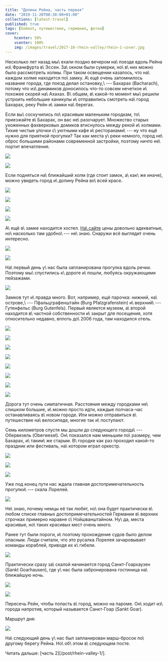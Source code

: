 ```yaml
---
title: "Долина Рейна, часть первая"
date: "2019-11-20T08:30:00+01:00"
collections: [latest-travel]
published: true
tags: [komoot, путешествие, германия, фотки]
cover:
    hcenter: 50%
    vcenter: 100%
    img: /images/travel/2017-10-rhein-valley/rhein-1-cover.jpg
---
```


Несколько лет назад мы\ ехали поздно вечером на\ поезде вдоль Рейна 
из\ Франкфурта в\ Эссен. За\ окном были сумерки, но\ в\ них можно было 
рассмотреть холмы. При таком освещении казалось, что на\ каждом холме находится 
по\ замку. А\ ещё очень запомнилось название города, где поезд делал 
остановку,\ --- Бахарах (Bacharach), потому что из\ динамиков доносилось что-то 
совсем нечеткое и\ похожее скорей на\ Ахахах. В\ общем, в\ какой-то момент 
мы\ решили устроить небольшие каникулы и\ отправились смотреть на\ город 
Бахарах, реку Рейн и\ замки на\ берегах. 

<!--more-->

Если вы\ соскучились по\ красивым маленьким городкам, то\ приезжайте в\ Бахарах,
он вас не\ разочарует. Множество старых ухоженных фахверковых домиков втиснулось 
между рекой и\ холмами. Тихие чистые улочки с\ уютными кафе и\ ресторанами\ --- 
ну что ещё нужно для приятной прогулки? Так как места у\ реки немного, город 
не\ оброс большими районами современной застройки, поэтому ничто не\ портит 
впечатления.

![](/images/travel/2017-10-rhein-valley/rhein-1-bacharach-city-1.jpg)

![](/images/travel/2017-10-rhein-valley/rhein-1-bacharach-city-2.jpg)

Если подняться на\ ближайший холм (где стоит замок, а\ как\ же иначе), можно 
увидеть город и\ долину Рейна во\ всей красе.

![](/images/travel/2017-10-rhein-valley/rhein-1-bacharach-top-1.jpg)

![](/images/travel/2017-10-rhein-valley/rhein-1-bacharach-top-2.jpg)

![](/images/travel/2017-10-rhein-valley/rhein-1-bacharach-top-3.jpg)

![](/images/travel/2017-10-rhein-valley/rhein-1-bacharach-top-4-pano.jpg)

А\ ещё в\ замке находится хостел. [На\ сайте][hostel] цены довольно адекватные, 
но\ насколько там удобно\ --- не\ знаю. Снаружи всё выглядит очень интересно.

![](/images/travel/2017-10-rhein-valley/rhein-1-bacharach-hostel-1.jpg)

![](/images/travel/2017-10-rhein-valley/rhein-1-bacharach-hostel-2.jpg)

На\ первый день у\ нас была запланирована прогулка вдоль речки. Поэтому 
мы\ спустились к\ дороге и\ пошли, любуясь окружающими пейзажами.

![](/images/travel/2017-10-rhein-valley/rhein-1-walk-1.jpg)

Замков тут и\ правда много. Вот, например, ещё парочка: нижний, 
на\ острове,\ --- Пфальцграфенштайн (Burg Pfalzgrafenstein)
 и\ верхний\ --- Гутенфельс (Burg Gutenfels). Первый является музеем, а\ второй 
 находится в\ частной собственности и\ закрыт для посещения, хотя относительно 
 недавно, вплоть до\ 2006 года, там находился отель.

![](/images/travel/2017-10-rhein-valley/rhein-1-walk-2.jpg)

![](/images/travel/2017-10-rhein-valley/rhein-1-walk-3.jpg)

![](/images/travel/2017-10-rhein-valley/rhein-1-walk-4.jpg)

![](/images/travel/2017-10-rhein-valley/rhein-1-walk-5.jpg)

![](/images/travel/2017-10-rhein-valley/rhein-1-walk-6.jpg)

![](/images/travel/2017-10-rhein-valley/rhein-1-walk-7.jpg)

![](/images/travel/2017-10-rhein-valley/rhein-1-walk-8.jpg)

![](/images/travel/2017-10-rhein-valley/rhein-1-walk-9.jpg)

Дорога тут очень симпатичная. Расстояния между городками не\ слишком большие, 
и\ можно просто идти, каждые полчаса-час останавливаясь в\ новом городе. Или 
можно отправиться в\ путешествие на\ велосипеде, многие так и\ поступают.

Семь километров спустя мы дошли до следующего города\ --- Обервезель 
(Oberwesel). Он\ показался нам меньшим по\ размеру, чем Бахарах, и\ таким\ же 
старым. В\ городке как раз проходил какой-то праздник или фестиваль, на\ котором 
играл оркестр.

![](/images/travel/2017-10-rhein-valley/rhein-1-oberwesel-1.jpg)

![](/images/travel/2017-10-rhein-valley/rhein-1-oberwesel-2.jpg)

![](/images/travel/2017-10-rhein-valley/rhein-1-oberwesel-3.jpg)

Уже под конец пути нас ждала главная достопримечательность прогулки\ --- скала 
Лорелей. 

![](/images/travel/2017-10-rhein-valley/rhein-1-loreley-1.jpg)

Не\ знаю, почему немцы её так любят, но\ она будет практически в\ любом списке 
главных достопримечательностей Германии в\ верхних строчках примерно наравне 
с\ Нойшванштайном. Ну\ да, места красивые, но\ таких красивых мест очень много. 

Ранее тут были пороги, и\ поэтому прохождение судов было делом опасным. Люди 
считали, что это русалка Лорелея зачаровывает команды кораблей, приводя их 
к\ гибели.

![](/images/travel/2017-10-rhein-valley/rhein-1-loreley-2-pano.jpg)

Практически сразу за\ скалой начинается город Санкт-Гоархаузен (Sankt 
Goarhausen), где у\ нас была забронирована гостиница на\ ближайшую ночь. 

![](/images/travel/2017-10-rhein-valley/rhein-1-sankt-goarhausen-1.jpg)

![](/images/travel/2017-10-rhein-valley/rhein-1-sankt-goarhausen-2.jpg)

Пересечь Рейн, чтобы попасть в\ город, можно на пароме. Он\ ходит из\ города 
напротив, который называется Санкт-Гоар (Sankt Goar). 

Маршрут дня:

![](iframe:https://www.komoot.de/tour/23591561/embed)

На\ следующий день у\ нас был запланирован марш-бросок по\ другому берегу Рейна.
Но\ об\ этом в\ следующем посте.

Читать дальше: [часть 2][/post/rhein-valley-1/].

[hostel]: https://www.diejugendherbergen.de/jugendherbergen/bacharach/portrait
